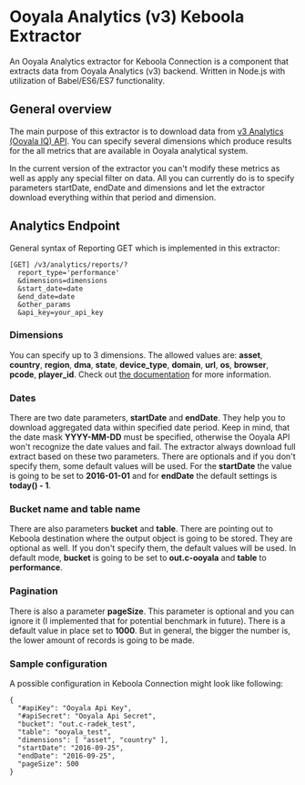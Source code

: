 # Ooyala Analytics (v3) Keboola Extractor

An Ooyala Analytics extractor for Keboola Connection is a component that extracts data from Ooyala Analytics (v3) backend. Written in Node.js with utilization of Babel/ES6/ES7 functionality.

## General overview

The main purpose of this extractor is to download data from [v3 Analytics (Ooyala IQ) API](http://support.ooyala.com/developers/documentation/concepts/ooyala_iq_api_reference.html). You can specify several dimensions which produce results for the all metrics that are available in Ooyala analytical system.

In the current version of the extractor you can't modify these metrics as well as apply any special filter on data. All you can currently do is to specify parameters startDate, endDate and dimensions and let the extractor download everything within that period and dimension.

## Analytics Endpoint

General syntax of Reporting GET which is implemented in this extractor:

    [GET] /v3/analytics/reports/?
      report_type='performance'
      &dimensions=dimensions
      &start_date=date
      &end_date=date
      &other_params
      &api_key=your_api_key

### Dimensions

You can specify up to 3 dimensions. The allowed values are: **asset**, **country**, **region**, **dma**, **state**, **device_type**, **domain**, **url**, **os**, **browser**, **pcode**, **player_id**. Check out [the documentation](http://support.ooyala.com/developers/documentation/api/analytics_v3_api_reporting_dimensions.html) for more information.

### Dates

There are two date parameters, **startDate** and **endDate**. They help you to download aggregated data within specified date period. Keep in mind, that the date mask **YYYY-MM-DD** must be specified, otherwise the Ooyala API won't recognize the date values and fail. The extractor always download full extract based on these two parameters. There are optionals and if you don't specify them, some default values will be used. For the **startDate** the value is going to be set to **2016-01-01** and for **endDate** the default settings is **today() - 1**.

### Bucket name and table name

There are also parameters **bucket** and **table**. There are pointing out to Keboola destination where the output object is going to be stored. They are optional as well. If you don't specify them, the default values will be used. In default mode, **bucket** is going to be set to **out.c-ooyala** and **table** to **performance**.

### Pagination

There is also a parameter **pageSize**. This parameter is optional and you can ignore it (I implemented that for potential benchmark in future). There is a default value in place set to **1000**. But in general, the bigger the number is, the lower amount of records is going to be made.

### Sample configuration

A possible configuration in Keboola Connection might look like following:

    {
      "#apiKey": "Ooyala Api Key",
      "#apiSecret": "Ooyala Api Secret",
      "bucket": "out.c-radek_test",
      "table": "ooyala_test",
      "dimensions": [ "asset", "country" ],
      "startDate": "2016-09-25",
      "endDate": "2016-09-25",
      "pageSize": 500
    }
